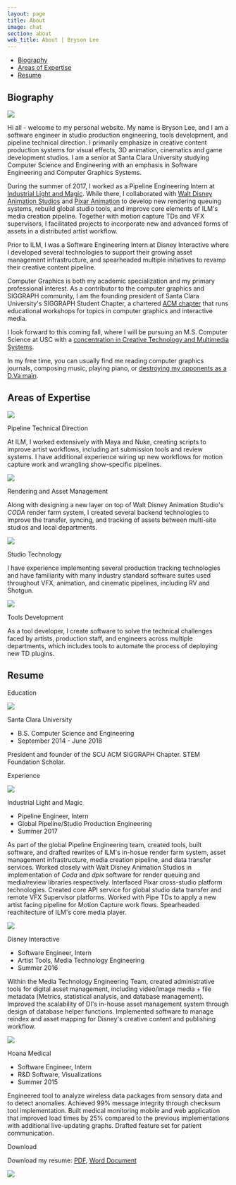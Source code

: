 ```yaml
---
layout: page
title: About
image: chat
section: about
web_title: About | Bryson Lee
---
```



* [Biography](#biography)
* [Areas of Expertise](#areas-of-expertise)
* [Resume](#resume)


## Biography
<img id="bio-portrait" src="/assets/img/me2.jpg">

Hi all - welcome to my personal website. My name is Bryson Lee, and I am a software engineer in studio production engineering, tools development, and pipeline technical direction. I primarily emphasize in creative content production systems for visual effects, 3D animation, cinematics and game development studios. I am a senior at Santa Clara University studying Computer Science and Engineering with an emphasis in Software Engineering and Computer Graphics Systems.

During the summer of 2017, I worked as a Pipeline Engineering Intern at [Industrial Light and Magic](http://www.blizzard.com/). While there, I collaborated with [Walt Disney Animation Studios](https://www.disneyanimation.com/) and [Pixar Animation](https://www.pixar.com/) to develop new rendering queuing systems, rebuild global studio tools, and improve core elements of ILM's media creation pipeline. Together with motion capture TDs and VFX supervisors, I facilitated projects to incorporate new and  advanced forms of assets in a distributed artist workflow.

Prior to ILM, I was a Software Engineering Intern at Disney Interactive where I developed several technologies to support their growing asset management infrastructure, and spearheaded multiple initiatives to revamp their creative content pipeline.

Computer Graphics is both my academic specialization and my primary professional interest. As a contributor to the computer graphics and SIGGRAPH community, I am the founding president of Santa Clara University's SIGGRAPH Student Chapter, a chartered [ACM chapter](https://www.siggraph.org/connect/student-chapters) that runs educational workshops for topics in computer graphics and interactive media.

I look forward to this coming fall, where I will be pursuing an M.S. Computer Science at USC with a [concentration in Creative Technology and Multimedia Systems](https://www.cs.usc.edu/academic-programs/masters/multimedia-creative-technologies/).

In my free time, you can usually find me reading computer graphics journals, composing music, playing piano, or [destroying my opponents as a D.Va main](https://en.wikipedia.org/wiki/D.Va).


## Areas of Expertise
<div class="resume-entry">
  <div class="resume-block d-flex align-items-center">
    <img class="align-self-center hidden-xs-down" src="/assets/img/pipe.png">
    <div class="align-self-center">
      <p class="resume-block-title">Pipeline Technical Direction</p>
      <p>At ILM, I worked extensively with Maya and Nuke, creating scripts to improve artist workflows, including art submission tools and review systems. I have additional experience wiring up new workflows for motion capture work and wrangling show-specific pipelines.</p>
    </div>
  </div>
  <div class="resume-block d-flex align-items-center">
    <img class="align-self-center hidden-xs-down" src="/assets/img/asset.png">
    <div class="align-self-center">
      <p class="resume-block-title">Rendering and Asset Management</p>
      <p>Along with designing a new layer on top of Walt Disney Animation Studio's <i>CODA</i> render farm system, I created several backend technologies to improve the transfer, syncing, and tracking of assets between multi-site studios and local departments.</p>
    </div>
  </div>
  <div class="resume-block d-flex align-items-center">
    <img class="align-self-center hidden-xs-down" src="/assets/img/cinematics.png">
    <div class="align-self-center">
      <p class="resume-block-title">Studio Technology</p>
      <p>I have experience implementing several production tracking technologies and have familiarity with many industry standard software suites used throughout VFX, animation, and cinematic pipelines, including RV and Shotgun.</p>
    </div>
  </div>
  <div class="resume-block d-flex align-items-center">
    <img class="align-self-center hidden-xs-down" src="/assets/img/tools.png">
    <div class="align-self-center">
      <p class="resume-block-title">Tools Development</p>
      <p>As a tool developer, I create software to solve the technical challenges faced by artists, production staff, and engineers across multiple departments, which includes tools to automate the process of deploying new TD plugins.</p>
    </div>
  </div>
</div>


## Resume
<div class="resume-entry">
  <p class="resume-entry-title">Education</p>
  <div class="resume-container">
    <div class="resume-header-container"> 
      <img class="hidden-xs-down" src="/assets/img/scu_square.png">
      <div class="resume-header-text-container">
        <p class="resume-header-title">Santa Clara University</p>
        <ul class="fa-ul">
          <li><span class="fa-li"><i class="fas fa-university fa-fw"></i></span>B.S. Computer Science and Engineering</li>
          <li><span class="fa-li"><i class="fas fa-sitemap fa-fw"></i></span>September 2014 - June 2018</li>
        </ul>  
      </div>
    </div>
    <div class="resume-text-container">
      <p>President and founder of the SCU ACM SIGGRAPH Chapter. STEM Foundation Scholar.</p>
    </div>
  </div>
</div>

<div class="resume-entry">
  <p class="resume-entry-title">Experience</p>
  <div class="resume-container">
    <div class="resume-header-container"> 
      <img class="hidden-xs-down" src="/assets/img/ilm_square.png">
      <div class="resume-header-text-container">
        <p class="resume-header-title">Industrial Light and Magic</p>
        <ul class="fa-ul">
          <li><span class="fa-li"><i class="far fa-id-card fa-fw"></i></span>Pipeline Engineer, Intern</li>
          <li><span class="fa-li"><i class="fas fa-sitemap fa-fw"></i></span>Global Pipeline/Studio Production Engineering</li>
          <li><span class="fa-li"><i class="far fa-calendar-alt fa-fw"></i></span>Summer 2017</li>
        </ul>
      </div>
    </div>
    <div class="resume-text-container">
      <p>As part of the global Pipeline Engineering team, created tools, built software, and drafted rewrites of ILM's in-hosue render farm system, asset management infrastructure, media creation pipeline, and data transfer services. Worked closely with Walt Disney Animation Studios in implementation of <i>Coda</i> and <i>dpix</i>  software for render queuing and media/review libraries respectively. Interfaced Pixar cross-studio platform technologies. Created core API service for global studio data transfer and remote VFX Supervisor platforms. Worked with Pipe TDs to apply a new artist facing pipeline for Motion Capture work flows. Spearheaded reachitecture of ILM's core media player.</p>
    </div>
  </div>
  <div class="resume-container">
    <div class="resume-header-container"> 
      <img class="hidden-xs-down" src="/assets/img/disney_square.png">
      <div class="resume-header-text-container">
        <p class="resume-header-title">Disney Interactive</p>
        <ul class="fa-ul">
          <li><span class="fa-li"><i class="far fa-id-card fa-fw"></i></span>Software Engineer, Intern</li>
          <li><span class="fa-li"><i class="fas fa-sitemap fa-fw"></i></span>Artist Tools, Media Technology Engineering</li>
          <li><span class="fa-li"><i class="far fa-calendar-alt fa-fw"></i></span>Summer 2016</li>
        </ul>
      </div>
    </div>
    <div class="resume-text-container">
      <p>Within the Media Technology Engineering Team, created administrative tools for digital asset management, including video/image media + file metadata (Metrics, statistical analysis, and database management). Improved the scalability of DI's in-house asset management system through design of database helper functions. Implemented software to manage reindex and asset mapping for Disney's creative content and publishing workflow.</p>
    </div>
  </div>
  <div class="resume-container">
    <div class="resume-header-container"> 
      <img class="hidden-xs-down" src="/assets/img/hoana_square.png">
      <div class="resume-header-text-container">
        <p class="resume-header-title">Hoana Medical</p>
        <ul class="fa-ul">
          <li><span class="fa-li"><i class="far fa-id-card fa-fw"></i></span>Software Engineer, Intern</li>
          <li><span class="fa-li"><i class="fas fa-sitemap fa-fw"></i></span>R&D Software, Visualizations</li>
          <li><span class="fa-li"><i class="far fa-calendar-alt fa-fw"></i></span>Summer 2015</li>
        </ul>
      </div>
    </div>
    <div class="resume-text-container">
      <p>Engineered tool to analyze wireless data packages from sensory data and to detect anomalies. Achieved 99% message integrity through checksum tool implementation. Built medical monitoring mobile and web application that improved load times by 25% compared to the previous implementations with additional live-updating graphs. Drafted feature set for patient communication.</p>
    </div>
  </div>
</div>

<div class="resume-entry">
  <p class="resume-entry-title">Download</p>
  <p>Download my resume: <a href="/assets/files/Bryson_Lee_Resume.pdf">PDF</a>, <a href="/assets/files/Bryson_Lee_Resume.docx">Word Document</a></p>
</div>

<img id="egggif" src="/assets/img/egg.gif">
